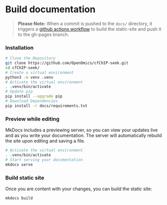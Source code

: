 # Build documentation  

> **Please Note:** When a commit is pushed to the `docs/` directory, it triggers a [github actions workflow](https://github.com/OpenOmics/cfChIP-seek/actions) to build the static-site and push it to the gh-pages branch.

### Installation
```bash
# Clone the Repository
git clone https://github.com/OpenOmics/cfChIP-seek.git
cd cfChIP-seek/
# Create a virtual environment
python3 -m venv .venv
# Activate the virtual environment
. .venv/bin/activate
# Update pip
pip install --upgrade pip
# Download Dependencies
pip install -r docs/requirements.txt
```

### Preview while editing  
MkDocs includes a previewing server, so you can view your updates live and as you write your documentation. The server will automatically rebuild the site upon editing and saving a file.  
```bash
# Activate the virtual environment
. .venv/bin/activate
# Start serving your documentation
mkdocs serve
```

### Build static site  
Once you are content with your changes, you can build the static site:  
```bash
mkdocs build
```
